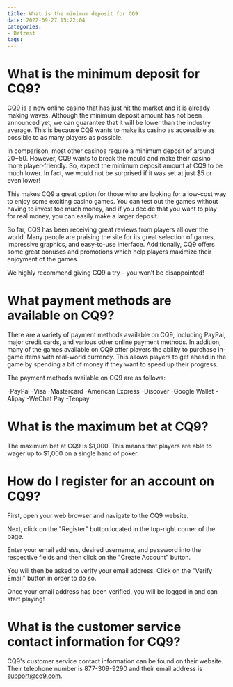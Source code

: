```yaml
---
title: What is the minimum deposit for CQ9
date: 2022-09-27 15:22:04
categories:
- Betzest
tags:
---
```



#  What is the minimum deposit for CQ9?

CQ9 is a new online casino that has just hit the market and it is already making waves. Although the minimum deposit amount has not been announced yet, we can guarantee that it will be lower than the industry average. This is because CQ9 wants to make its casino as accessible as possible to as many players as possible.

In comparison, most other casinos require a minimum deposit of around $20-$50. However, CQ9 wants to break the mould and make their casino more player-friendly. So, expect the minimum deposit amount at CQ9 to be much lower. In fact, we would not be surprised if it was set at just $5 or even lower!

This makes CQ9 a great option for those who are looking for a low-cost way to enjoy some exciting casino games. You can test out the games without having to invest too much money, and if you decide that you want to play for real money, you can easily make a larger deposit.

So far, CQ9 has been receiving great reviews from players all over the world. Many people are praising the site for its great selection of games, impressive graphics, and easy-to-use interface. Additionally, CQ9 offers some great bonuses and promotions which help players maximize their enjoyment of the games.

We highly recommend giving CQ9 a try – you won’t be disappointed!

#  What payment methods are available on CQ9?

There are a variety of payment methods available on CQ9, including PayPal, major credit cards, and various other online payment methods. In addition, many of the games available on CQ9 offer players the ability to purchase in-game items with real-world currency. This allows players to get ahead in the game by spending a bit of money if they want to speed up their progress.

The payment methods available on CQ9 are as follows:

-PayPal
-Visa
-Mastercard
-American Express
-Discover
-Google Wallet
-Alipay
-WeChat Pay
-Tenpay

#  What is the maximum bet at CQ9?

The maximum bet at CQ9 is $1,000. This means that players are able to wager up to $1,000 on a single hand of poker.

#  How do I register for an account on CQ9?

First, open your web browser and navigate to the CQ9 website.

Next, click on the "Register" button located in the top-right corner of the page.

Enter your email address, desired username, and password into the respective fields and then click on the "Create Account" button.

You will then be asked to verify your email address. Click on the "Verify Email" button in order to do so.

Once your email address has been verified, you will be logged in and can start playing!

#  What is the customer service contact information for CQ9?

CQ9's customer service contact information can be found on their website. Their telephone number is 877-309-9290 and their email address is support@cq9.com.